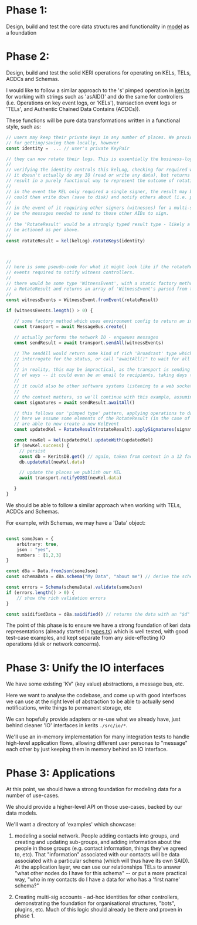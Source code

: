 # Phase 1:

Design, build and test the core data structures and functionality in [model](./model.md) as a foundation


# Phase 2:

Design, build and test the solid KERI operations for operating on KELs, TELs, ACDCs and Schemas.

I would like to follow a similar approach to the 's' pimped operation in [keri.ts](../types/keri.ts) for working with strings such as 'asAID()' and do the same for controllers (i.e. Operations on key event logs, or 'KELs'), transaction event logs or 'TELs', and Authentic Chained Data Contains (ACDCs)).

These functions will be pure data transformations written in a functional style, such as:

```ts
// users may keep their private keys in any number of places. We provide convenience methods
// for getting/saving them locally, however
const identity =  ... // user's private KeyPair

// they can now rotate their logs. This is essentially the business-logic operations working on the data:
// 
// verifying the identity controls this kelLog, checking for required witnesses, etc.
// it doesn't actually do any IO (read or write any data), but returns a referentially transparent 
// result in a purely functional way to represent the outcome of rotating keys.
//
// in the event the KEL only required a single signer, the result may be an ammended KEL log we
// could then write down (save to disk) and notify others about (i.e. publish to an OOBI service)
//
// in the event of it requiring other signers (witnesses) for a multi-sig account the result would 
// be the messages needed to send to those other AIDs to sign.
//
// the 'RotateResult' would be a strongly typed result type - likely a union type, which could then
// be actioned as per above.
//
const rotateResult = kel(kelLog).rotateKeys(identity)



//
// here is some pseudo-code for what it might look like if the rotateResult contained
// events required to notify witness controllers.
//
// there would be some type 'WitnessEvent', with a static factory method which takes
// a RotateResult and returns an array of 'WitnessEvent's parsed from that result
//
const witnessEvents = WitnessEvent.fromEvent(rotateResult)

if (witnessEvents.length() > 0) {
     
   // some factory method which uses environment config to return an instance of a MessageBus
   const transport = await MessageBus.create() 

   // actually performs the network IO - enqueues messages
   const sendResult = await transport.sendAll(witnessEvents)

   // The sendAll would return some kind of rich 'Broadcast' type which we could 
   // interrogate for the status, or call "awaitAll()" to wait for all receipts, etc.
   //
   // in reality, this may be impractical, as the transport is sending messages in any number
   // of ways -- it could even be an email to recipients, taking days to respond
   // 
   // it could also be other software systems listening to a web socket, however, and take just milliseconds
   //
   // the context matters, so we'll continue with this example, assuming calling 'awaitAll()' is sensible
   const signatures = await sendResult.awaitAll()

   // this follows our 'pimped type' pattern, applying operations to data
   // here we assume some elements of the RotateResult (in the case of requiring signatures)
   // are able to now create a new KelEvent
   const updatedKel = RotateResult(rotateResult).applySignatures(signatures)

   const newKel = kel(updatedKel).updateWith(updatedKel)
   if (newKel.success) {
     // persist 
     const db = KeritsDB.get() // again, taken from context in a 12 factor app way.
     db.updateKel(newKel.data)

     // update the places we publish our KEL
     await transport.notifyOOBI(newKel.data)

   }
}
```


We should be able to follow a similar approach when working with TELs, ACDCs and Schemas.

For example, with Schemas, we may have a 'Data' object:
```ts

const someJson = {
    arbitrary: true,
    json : "yes", 
    numbers : [1,2,3]
}

const d8a = Data.fromJson(someJson)
const schemaData = d8a.schema("My Data", "about me") // derive the schema, providing a title and description

const errors = Schema(schemaData).validate(someJson) 
if (errors.length() > 0) {
    // show the rich validation errors
}

const saidifiedData = d8a.saidified() // returns the data with an "$d" id field (as default), but could allow an explicit field name, such as: d8a.saidified("my-id")


```


The point of this phase is to ensure we have a strong foundation of keri data representations (already started in [types.ts](../types/keri.ts)) which is well tested, with good test-case examples, and kept separate from any side-effecting IO operations (disk or network concerns).

# Phase 3: Unify the IO interfaces

We have some existing 'KV' (key value) abstractions, a message bus, etc.

Here we want to analyse the codebase, and come up with good interfaces we can use at the right level of abstraction to be able to actually send notifications, write things to permanent storage, etc

We can hopefully provide adapters or re-use what we already have, just behind cleaner 'IO' interfaces in kerits `./src/io/*`.

We'll use an in-memory implementation for many integration tests to handle high-level application flows, allowing different user personas to "message" each other by just keeping them in memory behind an IO interface.


# Phase 3: Applications

At this point, we should have a strong foundation for modeling data for a number of use-cases.

We should provide a higher-level API on those use-cases, backed by our data models.

We'll want a directory of 'examples' which showcase:

1. modeling a social network. People adding contacts into groups, and creating and updating sub-groups, and adding information about the people in those groups (e.g. contact information, things they've agreed to, etc). That "information" associated with our contacts will be data associated with a particular schema (which will thus have its own SAID). At the application layer, we can use our relationships TELs to answer "what other nodes do I have for this schema" -- or put a more practical way, "who in my contacts do I have a data for who has a 'first name' schema?"

2. Creating multi-sig accounts -  ad-hoc identities for other controllers, demonstrating the foundation for organisational structures, "bots", plugins, etc.  Much of this logic should already be there and proven in phase 1.


